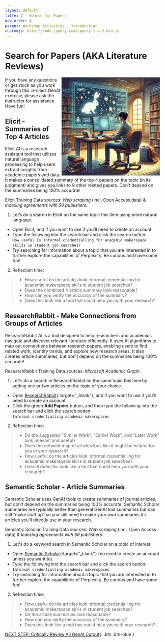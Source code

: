 ```yaml
---
layout: default
title: 2 - Search for Papers
nav_order: 4
parent: Workshop Activities - Introduction
customjs: http://code.jquery.com/jquery-1.4.2.min.js
---
```


# Search for Papers (AKA Literature Reviews)
<img src="images/2-research.png" style="float:right;width:320px;" alt="Elicit.ai logo"> 
If you have any questions or get stuck as you work through this in-class GenAI exercise, please ask the instructor for assistance.  Have fun!

## Elicit - Summaries of Top 4 Articles
Elicit AI is a research assistant tool that utilizes natural language processing to help users extract insights from academic papers and data. It makes a consolidated summary of the top 4 papers on the topic (in its judgment) and gives you links to 8 other related papers. Don’t depend on the summaries being 100% accurate!

Elicit Training Data sources: _Web scraping_ (incl. Open Access data) & _Indexing agreements with 50 publishers_.

1. Let’s do a search in Elicit on the same topic this time using more natural language.
  - Open Elicit, and if you want to use it you’ll need to create an account.
  - Type the following into the search bar and click the search button:
<br>```How useful is informal credentialling for academic makerspace skills in student job searches?```<br>
  - Try searching for information about a topic that you are interested in to further explore the capabilities of Perplexity. Be curious and have some fun!
2. Reflection time:
>  - How useful do the articles look informal credentialling for academic makerspace skills in student job searches?
>  - Does the combined 4 article summary look reasonable?
>  - How can you verify the accuracy of the summary?
>  - Does this look like a tool that could help you with your research?

## ResearchRabbit - Make Connections from Groups of Articles
ResearchRabbit AI is a tool designed to help researchers and academics navigate and discover relevant literature efficiently. It uses AI algorithms to map out connections between research papers, enabling users to find related work, identify trends, and explore new research areas. It also creates article summaries, but don’t depend on the summaries being 100% accurate!

ResearchRabbit Training Data sources: _Microsoft Academic Graph_.

1. Let's do a search in ResearchRabbit on the same topic this time by adding one or two articles on the topic of your choice.
  - Open [ResearchRabbit](https://researchrabbitapp.com/){:target="_blank"}, and if you want to use it you'll need to create an account.
  - Click the green **Add Papers** button, and then type the following into the search bar and click the search button:
<br>```Informal credentialling academic makerspaces```<br>
2. Reflection time:
>  - Do the suggested "Similar Work", "Earlier Work", and "Later Work" look relevant and useful?
>  - Does the network map of articles look like it might be helpful for you in your research?
>  - How useful do the articles look informal credentialling for academic makerspace skills in student job searches?
>  - Overall does this look like a tool that could help you with your research?

## Semantic Scholar - Article Summaries
Semantic Scholar uses GenAI tools to create summaries of journal articles, but don’t depend on the summaries being 100% accurate! Semantic Scholar summaries are typically better than general GenAI tool summaries but can still “make stuff up” so you still need to make your own summaries for articles you'll directly use in your research. 

Semantic Scholar Training Data sources: _Web scraping_ (incl. Open Access data) & _Indexing agreements with 50 publishers_.

1. Let's do a keyword search in Semantic Scholar on a topic of interest.
  - Open [Semantic Scholar](https://www.semanticscholar.org/){:target="_blank"} (no need to create an account unless you want to).
  - Type the following into the search bar and click the search button:
<br>```Informal credentialling academic makerspaces```<br>
  - Try searching for information about a topic that you are interested in to further explore the capabilities of Perplexity. Be curious and have some fun!
2. Reflection time:
>  - How useful do the articles look informal credentialling for academic makerspace skills in student job searches?
>  - Do the article summaries look reasonable?
>  - How can you verify the accuracy of the summary?
>  - Does this look like a tool that could help you with your research?

[NEXT STEP: Critically Review All GenAI Output](3-critial-review.html){: .btn .btn-blue }
